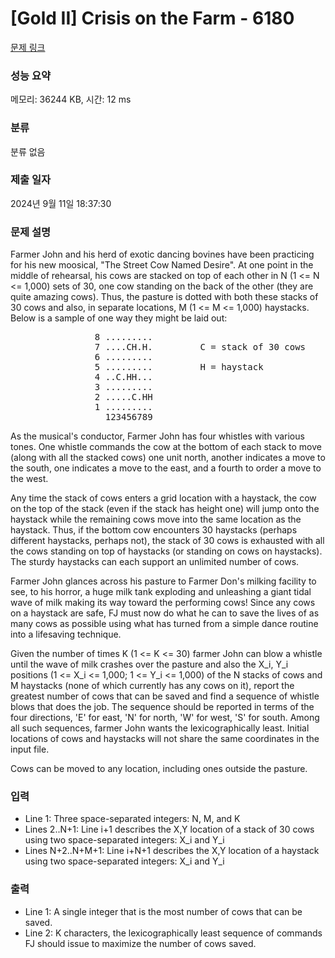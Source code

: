 # [Gold II] Crisis on the Farm - 6180 

[문제 링크](https://www.acmicpc.net/problem/6180) 

### 성능 요약

메모리: 36244 KB, 시간: 12 ms

### 분류

분류 없음

### 제출 일자

2024년 9월 11일 18:37:30

### 문제 설명

<p>Farmer John and his herd of exotic dancing bovines have been practicing for his new moosical, "The Street Cow Named Desire". At one point in the middle of rehearsal, his cows are stacked on top of each other in N (1 <= N <= 1,000) sets of 30, one cow standing on the back of the other (they are quite amazing cows). Thus, the pasture is dotted with both these stacks of 30 cows and also, in separate locations, M (1 <= M <= 1,000) haystacks. Below is a sample of one way they might be laid out:</p>

<pre>                8 .........
                7 ....CH.H.         C = stack of 30 cows
                6 .........
                5 .........         H = haystack
                4 ..C.HH...
                3 .........
                2 .....C.HH
                1 .........
                  123456789</pre>

<p>As the musical's conductor, Farmer John has four whistles with various tones. One whistle commands the cow at the bottom of each stack to move (along with all the stacked cows) one unit north, another indicates a move to the south, one indicates a move to the east, and a fourth to order a move to the west.</p>

<p>Any time the stack of cows enters a grid location with a haystack, the cow on the top of the stack (even if the stack has height one) will jump onto the haystack while the remaining cows move into the same location as the haystack. Thus, if the bottom cow encounters 30 haystacks (perhaps different haystacks, perhaps not), the stack of 30 cows is exhausted with all the cows standing on top of haystacks (or standing on cows on haystacks). The sturdy haystacks can each support an unlimited number of cows.</p>

<p>Farmer John glances across his pasture to Farmer Don's milking facility to see, to his horror, a huge milk tank exploding and unleashing a giant tidal wave of milk making its way toward the performing cows! Since any cows on a haystack are safe, FJ must now do what he can to save the lives of as many cows as possible using what has turned from a simple dance routine into a lifesaving technique.</p>

<p>Given the number of times K (1 <= K <= 30) farmer John can blow a whistle until the wave of milk crashes over the pasture and also the X_i, Y_i positions (1 <= X_i <= 1,000; 1 <= Y_i <= 1,000) of the N stacks of cows and M haystacks (none of which currently has any cows on it), report the greatest number of cows that can be saved and find a sequence of whistle blows that does the job. The sequence should be reported in terms of the four directions, 'E' for east, 'N' for north, 'W' for west, 'S' for south.  Among all such sequences, farmer John wants the lexicographically least. Initial locations of cows and haystacks will not share the same coordinates in the input file.</p>

<p>Cows can be moved to any location, including ones outside the pasture.</p>

### 입력 

 <ul>
	<li>Line 1: Three space-separated integers: N, M, and K</li>
	<li>Lines 2..N+1: Line i+1 describes the X,Y location of a stack of 30 cows using two space-separated integers: X_i and Y_i</li>
	<li>Lines N+2..N+M+1: Line i+N+1 describes the X,Y location of a haystack using two space-separated integers: X_i and Y_i</li>
</ul>

<p> </p>

### 출력 

 <ul>
	<li>Line 1: A single integer that is the most number of cows that can be saved.</li>
	<li>Line 2: K characters, the lexicographically least sequence of commands FJ should issue to maximize the number of cows saved.</li>
</ul>

<p> </p>

